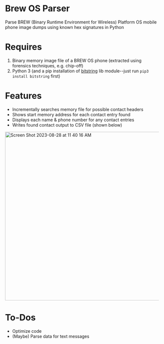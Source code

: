 # Brew OS Parser
Parse BREW (Binary Runtime Environment for Wireless) Platform OS mobile phone image dumps using known hex signatures in Python
# Requires
1. Binary memory image file of a BREW OS phone (extracted using forensics techniques, e.g. chip-off)
2. Python 3 (and a pip installation of [bitstring](https://pypi.org/project/bitstring/) lib module--just run `pip3 install bitstring` first)
# Features
* Incrementally searches memory file for possible contact headers
* Shows start memory address for each contact entry found
* Displays each name & phone number for any contact entries
* Writes found contact output to CSV file (shown below)
<img width="552" alt="Screen Shot 2023-08-28 at 11 40 16 AM" src="https://github.com/phoenixrising1800/BrewOSHexParse/assets/44660515/df2607fd-4228-42f6-ae6f-a21245e68417">

# To-Dos
* Optimize code
* (Maybe) Parse data for text messages


